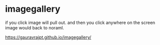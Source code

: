 # imagegallery
if you click image will pull out.
and then you click anywhere on the screen image would back to noraml.

https://gauravrajpt.github.io/imagegallery/
